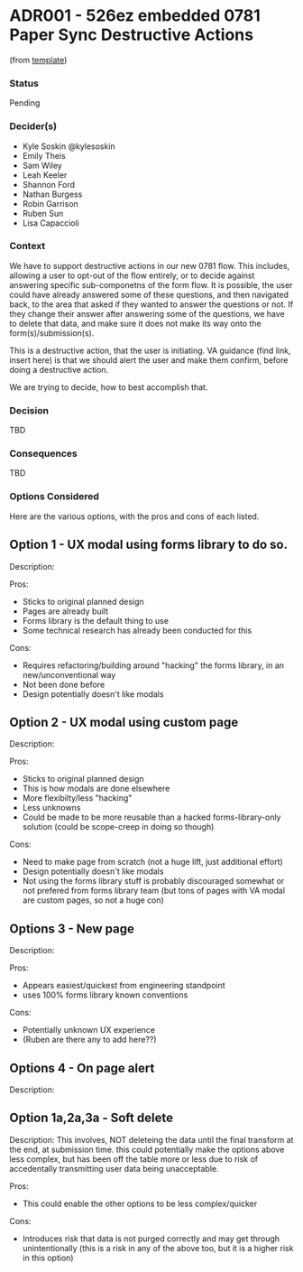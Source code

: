 # ADR001 - 526ez embedded 0781 Paper Sync Destructive Actions

(from [template](https://github.com/department-of-veterans-affairs/va.gov-team/blob/96040d545254651a83e3d1d2d28d2c41ee41f224/products/va-mobile-app/engineering/adr/_template.md?plain=1))

### Status
Pending


### Decider(s)
* Kyle Soskin @kylesoskin
* Emily Theis
* Sam Wiley
* Leah Keeler
* Shannon Ford
* Nathan Burgess
* Robin Garrison
* Ruben Sun
* Lisa Capaccioli

### Context
We have to support destructive actions in our new 0781 flow. This includes, allowing a user to opt-out of the flow entirely, or to decide against answering specific sub-componetns of the form flow. 
It is possible, the user could have already answered some of these questions, and then navigated back, to the area that asked if they wanted to answer the questions or not. If they change their answer after answering some of the questions, we have to delete that data, and make sure it does not make its way onto the form(s)/submission(s).

This is a destructive action, that the user is initiating. VA guidance (find link, insert here) is that we should alert the user and make them confirm, before doing a destructive action. 

We are trying to decide, how to best accomplish that.

### Decision
TBD

### Consequences
TBD

### Options Considered
Here are the various options, with the pros and cons of each listed.

## Option 1 - UX modal using forms library to do so.
Description: 

Pros:
- Sticks to original planned design
- Pages are already built
- Forms library is the default thing to use
- Some technical research has already been conducted for this

Cons:
- Requires refactoring/building around "hacking" the forms library, in an new/unconventional way
- Not been done before
- Design potentially doesn't like modals



## Option 2 - UX modal using custom page
Description: 

Pros:
- Sticks to original planned design
- This is how modals are done elsewhere
- More flexibilty/less "hacking"
- Less unknowns
- Could be made to be more reusable than a hacked forms-library-only solution (could be scope-creep in doing so though)

Cons:
- Need to make page from scratch (not a huge lift, just additional effort)
- Design potentially doesn't like modals
- Not using the forms library stuff is probably discouraged somewhat or not prefered from forms library team (but tons of pages with VA modal are custom pages, so not a huge con)


## Options 3 - New page 
Description: 

Pros:
- Appears easiest/quickest from engineering standpoint
- uses 100% forms library known conventions

Cons:
- Potentially unknown UX experience
- (Ruben are there any to add here??)


## Options 4 - On page alert 
Description: 



## Option 1a,2a,3a - Soft delete 
Description: This involves, NOT deleteing the data until the final transform at the end, at submission time. this could potentially make the options above less complex, but has been off the table more or less due to risk of accedentally transmitting user data being unacceptable.

Pros:
- This could enable the other options to be less complex/quicker

Cons:
- Introduces risk that data is not purged correctly and may get through unintentionally (this is a risk in any of the above too, but it is a higher risk in this option)

